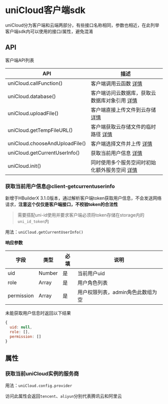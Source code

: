 # uniCloud客户端sdk

uniCloud分为客户端和云端两部分，有些接口名称相同，参数也相近，在此列举客户端sdk内可以使用的接口/属性，避免混淆


## API

客户端API列表

|API														|描述																																																		|
|--															|--																																																			|
|uniCloud.callFunction()				|客户端调用云函数 [详情](https://uniapp.dcloud.net.cn/uniCloud/cf-functions?id=clientcallfunction)			|
|uniCloud.database()						|客户端访问云数据库，获取云数据库对象引用 [详情](https://uniapp.dcloud.net.cn/uniCloud/clientdb)				|
|uniCloud.uploadFile()					|客户端直接上传文件到云存储 [详情](https://uniapp.dcloud.net.cn/uniCloud/storage?id=uploadfile)					|
|uniCloud.getTempFileURL()			|客户端获取云存储文件的临时路径 [详情](https://uniapp.dcloud.net.cn/uniCloud/storage?id=gettempfileurl)	|
|uniCloud.chooseAndUploadFile()	|客户端选择文件并上传 [详情](https://uniapp.dcloud.net.cn/uniCloud/storage?id=chooseanduploadfile)			|
|uniCloud.getCurrentUserInfo()	|获取当前用户信息 [详情](https://uniapp.dcloud.net.cn/uniCloud/storage?id=client-getcurrentuserinfo)			|
|uniCloud.init()								|同时使用多个服务空间时初始化额外服务空间 [详情](https://uniapp.dcloud.net.cn/uniCloud/init)						|

### 获取当前用户信息@client-getcurrentuserinfo

新增于HBuilderX 3.1.0版本，通过解析客户端token获取用户信息，不会发送网络请求，**注意这个仅仅是客户端接口，不校验token的合法性**

> 需要搭配uni-id使用并要求客户端必须将token存储在storage内的`uni_id_token`内

用法：`uniCloud.getCurrentUserInfo()`

**响应参数**

| 字段			| 类型	| 必填| 说明														|
| ---				| ---		| ---	| ---															|
| uid				| Number| 是	|当前用户uid											|
| role			| Array	| 是	|用户角色列表											|
| permission| Array	| 是	|用户权限列表，admin角色此数组为空|

未能获取用户信息时返回以下结果

```js
{
  uid: null,
  role: [],
  permission: []
}
```

## 属性

### 获取当前uniCloud实例的服务商

用法：`uniCloud.config.provider`

访问此属性会返回`tencent`、`aliyun`分别代表腾讯云和阿里云